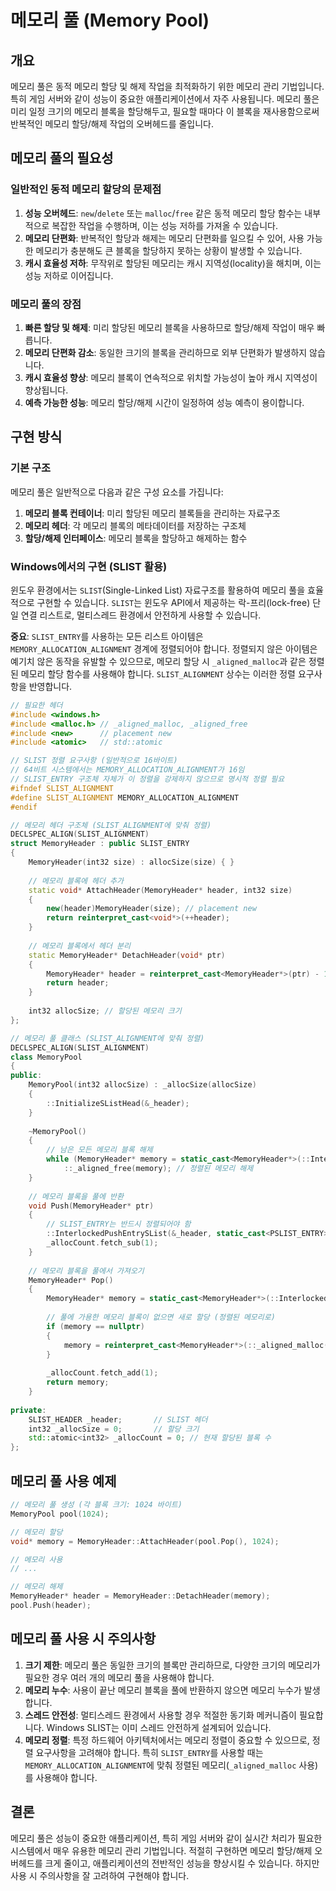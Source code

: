 # 메모리 풀 (Memory Pool)

## 개요

메모리 풀은 동적 메모리 할당 및 해제 작업을 최적화하기 위한 메모리 관리 기법입니다. 특히 게임 서버와 같이 성능이 중요한 애플리케이션에서 자주 사용됩니다. 메모리 풀은 미리 일정 크기의 메모리 블록을 할당해두고, 필요할 때마다 이 블록을 재사용함으로써 반복적인 메모리 할당/해제 작업의 오버헤드를 줄입니다.

## 메모리 풀의 필요성

### 일반적인 동적 메모리 할당의 문제점

1.  **성능 오버헤드**: `new`/`delete` 또는 `malloc`/`free` 같은 동적 메모리 할당 함수는 내부적으로 복잡한 작업을 수행하며, 이는 성능 저하를 가져올 수 있습니다.
2.  **메모리 단편화**: 반복적인 할당과 해제는 메모리 단편화를 일으킬 수 있어, 사용 가능한 메모리가 충분해도 큰 블록을 할당하지 못하는 상황이 발생할 수 있습니다.
3.  **캐시 효율성 저하**: 무작위로 할당된 메모리는 캐시 지역성(locality)을 해치며, 이는 성능 저하로 이어집니다.

### 메모리 풀의 장점

1.  **빠른 할당 및 해제**: 미리 할당된 메모리 블록을 사용하므로 할당/해제 작업이 매우 빠릅니다.
2.  **메모리 단편화 감소**: 동일한 크기의 블록을 관리하므로 외부 단편화가 발생하지 않습니다.
3.  **캐시 효율성 향상**: 메모리 블록이 연속적으로 위치할 가능성이 높아 캐시 지역성이 향상됩니다.
4.  **예측 가능한 성능**: 메모리 할당/해제 시간이 일정하여 성능 예측이 용이합니다.

## 구현 방식

### 기본 구조

메모리 풀은 일반적으로 다음과 같은 구성 요소를 가집니다:

1.  **메모리 블록 컨테이너**: 미리 할당된 메모리 블록들을 관리하는 자료구조
2.  **메모리 헤더**: 각 메모리 블록의 메타데이터를 저장하는 구조체
3.  **할당/해제 인터페이스**: 메모리 블록을 할당하고 해제하는 함수

### Windows에서의 구현 (SLIST 활용)

윈도우 환경에서는 `SLIST`(Single-Linked List) 자료구조를 활용하여 메모리 풀을 효율적으로 구현할 수 있습니다. `SLIST`는 윈도우 API에서 제공하는 락-프리(lock-free) 단일 연결 리스트로, 멀티스레드 환경에서 안전하게 사용할 수 있습니다.

**중요**: `SLIST_ENTRY`를 사용하는 모든 리스트 아이템은 `MEMORY_ALLOCATION_ALIGNMENT` 경계에 정렬되어야 합니다. 정렬되지 않은 아이템은 예기치 않은 동작을 유발할 수 있으므로, 메모리 할당 시 `_aligned_malloc`과 같은 정렬된 메모리 할당 함수를 사용해야 합니다. `SLIST_ALIGNMENT` 상수는 이러한 정렬 요구사항을 반영합니다.

```cpp
// 필요한 헤더
#include <windows.h>
#include <malloc.h> // _aligned_malloc, _aligned_free
#include <new>      // placement new
#include <atomic>   // std::atomic

// SLIST 정렬 요구사항 (일반적으로 16바이트)
// 64비트 시스템에서는 MEMORY_ALLOCATION_ALIGNMENT가 16임
// SLIST_ENTRY 구조체 자체가 이 정렬을 강제하지 않으므로 명시적 정렬 필요
#ifndef SLIST_ALIGNMENT
#define SLIST_ALIGNMENT MEMORY_ALLOCATION_ALIGNMENT
#endif

// 메모리 헤더 구조체 (SLIST_ALIGNMENT에 맞춰 정렬)
DECLSPEC_ALIGN(SLIST_ALIGNMENT)
struct MemoryHeader : public SLIST_ENTRY
{
    MemoryHeader(int32 size) : allocSize(size) { }
    
    // 메모리 블록에 헤더 추가
    static void* AttachHeader(MemoryHeader* header, int32 size)
    {
        new(header)MemoryHeader(size); // placement new
        return reinterpret_cast<void*>(++header);
    }
    
    // 메모리 블록에서 헤더 분리
    static MemoryHeader* DetachHeader(void* ptr)
    {
        MemoryHeader* header = reinterpret_cast<MemoryHeader*>(ptr) - 1;
        return header;
    }
    
    int32 allocSize; // 할당된 메모리 크기
};

// 메모리 풀 클래스 (SLIST_ALIGNMENT에 맞춰 정렬)
DECLSPEC_ALIGN(SLIST_ALIGNMENT)
class MemoryPool
{
public:
    MemoryPool(int32 allocSize) : _allocSize(allocSize)
    {
        ::InitializeSListHead(&_header);
    }
    
    ~MemoryPool()
    {
        // 남은 모든 메모리 블록 해제
        while (MemoryHeader* memory = static_cast<MemoryHeader*>(::InterlockedPopEntrySList(&_header)))
            ::_aligned_free(memory); // 정렬된 메모리 해제
    }
    
    // 메모리 블록을 풀에 반환
    void Push(MemoryHeader* ptr)
    {
        // SLIST_ENTRY는 반드시 정렬되어야 함
        ::InterlockedPushEntrySList(&_header, static_cast<PSLIST_ENTRY>(ptr));
        _allocCount.fetch_sub(1);
    }
    
    // 메모리 블록을 풀에서 가져오기
    MemoryHeader* Pop()
    {
        MemoryHeader* memory = static_cast<MemoryHeader*>(::InterlockedPopEntrySList(&_header));
        
        // 풀에 가용한 메모리 블록이 없으면 새로 할당 (정렬된 메모리로)
        if (memory == nullptr)
        {
            memory = reinterpret_cast<MemoryHeader*>(::_aligned_malloc(_allocSize, SLIST_ALIGNMENT));
        }
        
        _allocCount.fetch_add(1);
        return memory;
    }
    
private:
    SLIST_HEADER _header;       // SLIST 헤더
    int32 _allocSize = 0;       // 할당 크기
    std::atomic<int32> _allocCount = 0; // 현재 할당된 블록 수
};
```

## 메모리 풀 사용 예제

```cpp
// 메모리 풀 생성 (각 블록 크기: 1024 바이트)
MemoryPool pool(1024);

// 메모리 할당
void* memory = MemoryHeader::AttachHeader(pool.Pop(), 1024);

// 메모리 사용
// ...

// 메모리 해제
MemoryHeader* header = MemoryHeader::DetachHeader(memory);
pool.Push(header);
```

## 메모리 풀 사용 시 주의사항

1.  **크기 제한**: 메모리 풀은 동일한 크기의 블록만 관리하므로, 다양한 크기의 메모리가 필요한 경우 여러 개의 메모리 풀을 사용해야 합니다.
2.  **메모리 누수**: 사용이 끝난 메모리 블록을 풀에 반환하지 않으면 메모리 누수가 발생합니다.
3.  **스레드 안전성**: 멀티스레드 환경에서 사용할 경우 적절한 동기화 메커니즘이 필요합니다. Windows SLIST는 이미 스레드 안전하게 설계되어 있습니다.
4.  **메모리 정렬**: 특정 하드웨어 아키텍처에서는 메모리 정렬이 중요할 수 있으므로, 정렬 요구사항을 고려해야 합니다. 특히 `SLIST_ENTRY`를 사용할 때는 `MEMORY_ALLOCATION_ALIGNMENT`에 맞춰 정렬된 메모리(`_aligned_malloc` 사용)를 사용해야 합니다.

## 결론

메모리 풀은 성능이 중요한 애플리케이션, 특히 게임 서버와 같이 실시간 처리가 필요한 시스템에서 매우 유용한 메모리 관리 기법입니다. 적절히 구현하면 메모리 할당/해제 오버헤드를 크게 줄이고, 애플리케이션의 전반적인 성능을 향상시킬 수 있습니다. 하지만 사용 시 주의사항을 잘 고려하여 구현해야 합니다.
